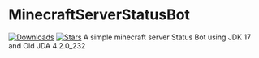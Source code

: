 # MinecraftServerStatusBot

[![Downloads](https://img.shields.io/github/downloads/jagrosh/MusicBot/total.svg)](https://github.com/noysteque/MinecraftServerStatusBot/releases/tag/Source)
[![Stars](https://img.shields.io/github/stars/jagrosh/MusicBot.svg)](https://github.com/noysteque/MinecraftServerStatusBot/stargazers)
A simple minecraft server Status Bot using JDK 17 and Old JDA 4.2.0_232
